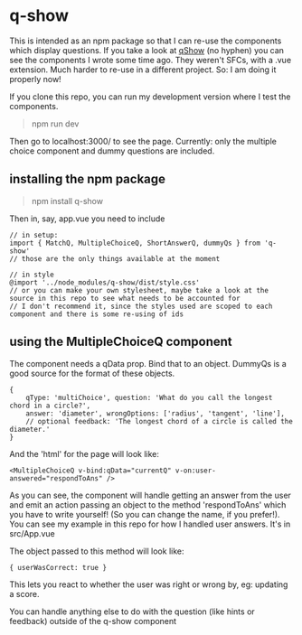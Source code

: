# q-show

This is intended as an npm package so that I can re-use the components which display questions. If you take a look at [qShow](https://github.com/Samir70/qShow) (no hyphen) you can see the components I wrote some time ago. They weren't SFCs, with a .vue extension. Much harder to re-use in a different project. So: I am doing it properly now! 

If you clone this repo, you can run my development version where I test the components.

> npm run dev

Then go to localhost:3000/ to see the page. Currently: only the multiple choice component and dummy questions are included.

## installing the npm package

> npm install q-show

Then in, say, app.vue you need to include

```
// in setup:
import { MatchQ, MultipleChoiceQ, ShortAnswerQ, dummyQs } from 'q-show'
// those are the only things available at the moment

// in style
@import '../node_modules/q-show/dist/style.css'
// or you can make your own stylesheet, maybe take a look at the source in this repo to see what needs to be accounted for
// I don't recommend it, since the styles used are scoped to each component and there is some re-using of ids
```

## using the MultipleChoiceQ component

The component needs a qData prop. Bind that to an object. DummyQs is a good source for the format of these objects. 
```
{
    qType: 'multiChoice', question: 'What do you call the longest chord in a circle?',
    answer: 'diameter', wrongOptions: ['radius', 'tangent', 'line'],
    // optional feedback: 'The longest chord of a circle is called the diameter.'
}
```
And the 'html' for the page will look like:
```
<MultipleChoiceQ v-bind:qData="currentQ" v-on:user-answered="respondToAns" />
```
As you can see, the component will handle getting an answer from the user and emit an action passing an object to the method 'respondToAns' which you have to write yourself! (So you can change the name, if you prefer!). You can see my example in this repo for how I handled user answers. It's in src/App.vue

The object passed to this method will look like:

```
{ userWasCorrect: true }
```
This lets you react to whether the user was right or wrong by, eg: updating a score. 

You can handle anything else to do with the question (like hints or feedback) outside of the q-show component

